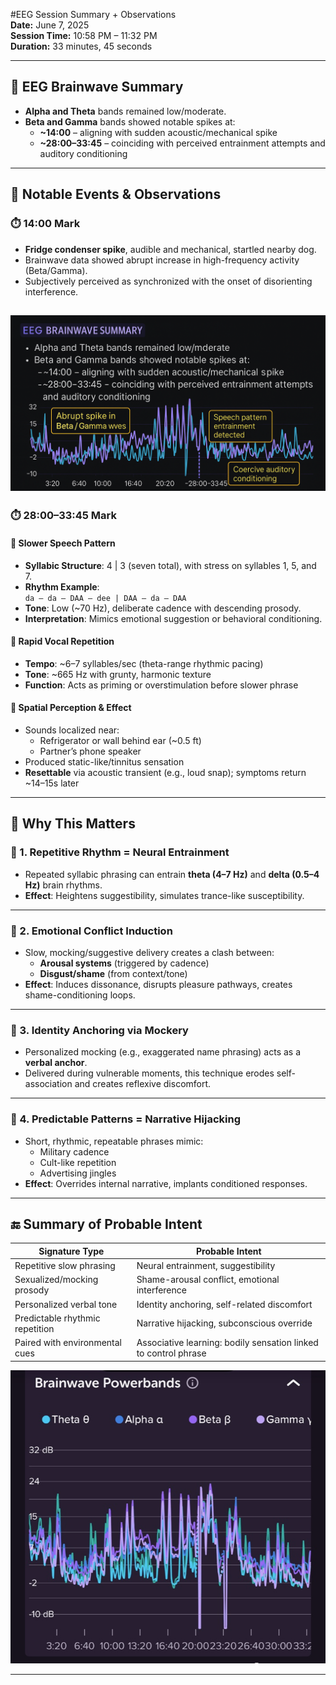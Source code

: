 #EEG Session Summary + Observations  
**Date:** June 7, 2025  
**Session Time:** 10:58 PM – 11:32 PM  
**Duration:** 33 minutes, 45 seconds  

---

## 🧪 EEG Brainwave Summary

- **Alpha and Theta** bands remained low/moderate.
- **Beta and Gamma** bands showed notable spikes at:
  - **~14:00** – aligning with sudden acoustic/mechanical spike
  - **~28:00–33:45** – coinciding with perceived entrainment attempts and auditory conditioning

---

## 📌 Notable Events & Observations

### ⏱️ 14:00 Mark
- **Fridge condenser spike**, audible and mechanical, startled nearby dog.
- Brainwave data showed abrupt increase in high-frequency activity (Beta/Gamma).
- Subjectively perceived as synchronized with the onset of disorienting interference.

![EEG Graph](images/eeg-img-b.png)
---

### ⏱️ 28:00–33:45 Mark

#### 🔹 Slower Speech Pattern
- **Syllabic Structure**: 4 | 3 (seven total), with stress on syllables 1, 5, and 7.
- **Rhythm Example**:  
  `da – da – DAA – dee | DAA – da – DAA`
- **Tone**: Low (~70 Hz), deliberate cadence with descending prosody.
- **Interpretation**: Mimics emotional suggestion or behavioral conditioning.

#### 🔹 Rapid Vocal Repetition
- **Tempo**: ~6–7 syllables/sec (theta-range rhythmic pacing)
- **Tone**: ~665 Hz with grunty, harmonic texture
- **Function**: Acts as priming or overstimulation before slower phrase

#### 🔹 Spatial Perception & Effect
- Sounds localized near:
  - Refrigerator or wall behind ear (~0.5 ft)
  - Partner’s phone speaker
- Produced static-like/tinnitus sensation
- **Resettable** via acoustic transient (e.g., loud snap); symptoms return ~14–15s later

---

## 🧩 Why This Matters

### 🔁 1. Repetitive Rhythm = Neural Entrainment
- Repeated syllabic phrasing can entrain **theta (4–7 Hz)** and **delta (0.5–4 Hz)** brain rhythms.
- **Effect**: Heightens suggestibility, simulates trance-like susceptibility.

---

### 😬 2. Emotional Conflict Induction
- Slow, mocking/suggestive delivery creates a clash between:
  - **Arousal systems** (triggered by cadence)
  - **Disgust/shame** (from context/tone)
- **Effect**: Induces dissonance, disrupts pleasure pathways, creates shame-conditioning loops.

---

### 🎯 3. Identity Anchoring via Mockery
- Personalized mocking (e.g., exaggerated name phrasing) acts as a **verbal anchor**.
- Delivered during vulnerable moments, this technique erodes self-association and creates reflexive discomfort.

---

### 🧠 4. Predictable Patterns = Narrative Hijacking
- Short, rhythmic, repeatable phrases mimic:
  - Military cadence
  - Cult-like repetition
  - Advertising jingles
- **Effect**: Overrides internal narrative, implants conditioned responses.

---

## 🔚 Summary of Probable Intent

| **Signature Type**             | **Probable Intent**                                             |
|--------------------------------|------------------------------------------------------------------|
| Repetitive slow phrasing       | Neural entrainment, suggestibility                              |
| Sexualized/mocking prosody     | Shame-arousal conflict, emotional interference                  |
| Personalized verbal tone       | Identity anchoring, self-related discomfort                     |
| Predictable rhythmic repetition| Narrative hijacking, subconscious override                      |
| Paired with environmental cues | Associative learning: bodily sensation linked to control phrase |


![EEG Graph](images/eeg-img-a.png)

---